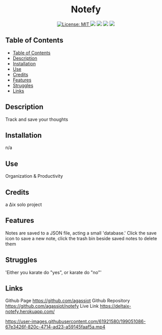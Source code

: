  <h1 align="center"> Notefy </h1>  
 <p align="center">
  <a href="https://github.com/agassiot/notefy/blob/main/LICENSE.md">
        <img alt="License: MIT" src="https://img.shields.io/github/license/agassiot/notefy?style=plastic" target="_blank"/>
    </a>
 <img src="https://img.shields.io/badge/javascript-%23323330.svg?style=plastic&logo=javascript&logoColor=%23F7DF1E" target="_blank"/>
 <img src="https://img.shields.io/badge/heroku-%23430098.svg?style=plastic&logo=heroku&logoColor=white" target="_blank"/>
 <img src="https://img.shields.io/badge/node.js-6DA55F?style=plastic&logo=node.js&logoColor=white" />
 <img src="https://img.shields.io/badge/express.js-%23404d59.svg?style=plastic&logo=express&logoColor=%2361DAFB" />
</p>


## Table of Contents
- [Table of Contents](#table-of-contents)
- [Description](#description)
- [Installation](#installation)
- [Use](#use)
- [Credits](#credits)
- [Features](#features)
- [Struggles](#struggles)
- [Links](#links)


## Description
            
Track and save your thoughts
            
## Installation
            
n/a
            
## Use
            
Organization & Productivity
            
## Credits
            
a ∆ix solo project
                     
## Features
            
Notes are saved to a JSON file, acting a small 'database.' Click the save icon to save a new note, click the trash bin beside saved notes                 to delete them
              
## Struggles
            
'Either you karate do "yes", or karate do "no"'
            
## Links
            
Github Page https://github.com/agassiot
Github Repository https://github.com/agassiot/notefy
Live Link https://deltaix-notefy.herokuapp.com/
            
          

https://user-images.githubusercontent.com/61921580/199051086-67e3426f-820c-4714-ad23-a59145faaf5a.mp4








    
        
